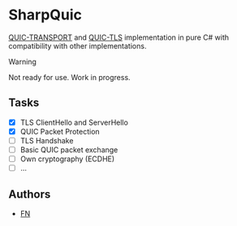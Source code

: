 # SharpQuic
[QUIC-TRANSPORT](https://www.rfc-editor.org/rfc/rfc9000.html) and [QUIC-TLS](https://www.rfc-editor.org/rfc/rfc9001.html) implementation in pure C# with compatibility with other implementations.

> [!WARNING]
> Not ready for use. Work in progress.

## Tasks
- [X] TLS ClientHello and ServerHello
- [X] QUIC Packet Protection
- [ ] TLS Handshake
- [ ] Basic QUIC packet exchange
- [ ] Own cryptography (ECDHE)
- [ ] ...

## Authors
- [FN](https://github.com/FireNameFN)
